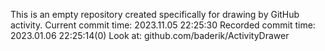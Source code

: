 This is an empty repository created specifically for drawing by GitHub activity.
Current commit time: 2023.11.05 22:25:30
Recorded commit time: 2023.01.06 22:25:14(0)
Look at: github.com/baderik/ActivityDrawer
